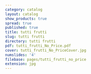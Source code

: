 ```yaml
---
category: catalog
layout: catalog
show_products: true
spread: true
published: true
title: tutti frutti
slug: tutti frutti
directory: tutti frutti
pdf: tutti_frutti_No_Price.pdf
cover: tutti_frutti_No_PriceCover.jpg
numslides: '4'
filebase: pages/tutti_frutti_no_price
extension: jpg
---
```

